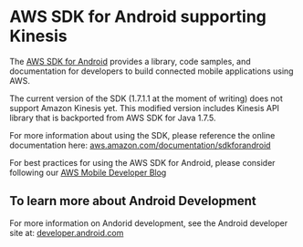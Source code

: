 # AWS SDK for Android supporting Kinesis

The [AWS SDK for Android](http://aws.amazon.com/sdkforandroid) provides a library, code samples, and documentation for developers to build connected mobile applications using AWS.

The current version of the SDK (1.7.1.1 at the moment of writing) does not support Amazon Kinesis yet. This modified version includes Kinesis API library that is backported from AWS SDK for Java 1.7.5.

For more information about using the SDK, please reference the online
documentation here: [aws.amazon.com/documentation/sdkforandroid](http://aws.amazon.com/documentation/sdkforandroid/)

For best practices for using the AWS SDK for Android, please consider following our [AWS Mobile Developer Blog](http://mobile.awsblog.com/)

## To learn more about Android Development

For more information on Andorid development, see the Android developer site at: [developer.android.com](http://developer.android.com/index.html)
